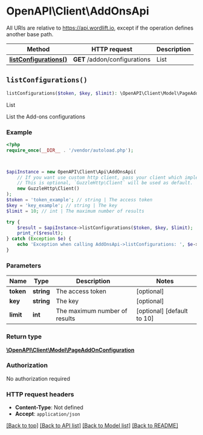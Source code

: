 # OpenAPI\Client\AddOnsApi

All URIs are relative to https://api.wordlift.io, except if the operation defines another base path.

| Method | HTTP request | Description |
| ------------- | ------------- | ------------- |
| [**listConfigurations()**](AddOnsApi.md#listConfigurations) | **GET** /addon/configurations | List |


## `listConfigurations()`

```php
listConfigurations($token, $key, $limit): \OpenAPI\Client\Model\PageAddOnConfiguration
```

List

List the Add-ons configurations

### Example

```php
<?php
require_once(__DIR__ . '/vendor/autoload.php');



$apiInstance = new OpenAPI\Client\Api\AddOnsApi(
    // If you want use custom http client, pass your client which implements `GuzzleHttp\ClientInterface`.
    // This is optional, `GuzzleHttp\Client` will be used as default.
    new GuzzleHttp\Client()
);
$token = 'token_example'; // string | The access token
$key = 'key_example'; // string | The key
$limit = 10; // int | The maximum number of results

try {
    $result = $apiInstance->listConfigurations($token, $key, $limit);
    print_r($result);
} catch (Exception $e) {
    echo 'Exception when calling AddOnsApi->listConfigurations: ', $e->getMessage(), PHP_EOL;
}
```

### Parameters

| Name | Type | Description  | Notes |
| ------------- | ------------- | ------------- | ------------- |
| **token** | **string**| The access token | [optional] |
| **key** | **string**| The key | [optional] |
| **limit** | **int**| The maximum number of results | [optional] [default to 10] |

### Return type

[**\OpenAPI\Client\Model\PageAddOnConfiguration**](../Model/PageAddOnConfiguration.md)

### Authorization

No authorization required

### HTTP request headers

- **Content-Type**: Not defined
- **Accept**: `application/json`

[[Back to top]](#) [[Back to API list]](../../README.md#endpoints)
[[Back to Model list]](../../README.md#models)
[[Back to README]](../../README.md)
